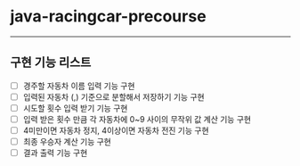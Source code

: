 # java-racingcar-precourse
---
**구현 기능 리스트**
---
- [ ] 경주할 자동차 이름 입력 기능 구현
- [ ] 입력된 자동차 (,) 기준으로 분할해서 저장하기 기능 구현
- [ ] 시도할 횟수 입력 받기 기능 구현
- [ ] 입력 받은 횟수 만큼 각 자동차에 0~9 사이의 무작위 값 계산 기능 구현
- [ ] 4미만이면 자동차 정지, 4이상이면 자동차 전진 기능 구현
- [ ] 최종 우승자 계산 기능 구현
- [ ] 결과 출력 기능 구현